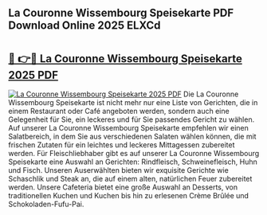 ## La Couronne Wissembourg Speisekarte PDF Download Online 2025 ELXCd

# <h2><a href="http://gc8ugc.nevu.top/?p=La+Couronne+Wissembourg+Speisekarte">🔗 👉🔴 La Couronne Wissembourg Speisekarte 2025 PDF</a></h2>

[![La Couronne Wissembourg Speisekarte 2025 PDF](https://i.imgur.com/dBaPXMq.png)](http://gc8ugc.nevu.top/?p=La+Couronne+Wissembourg+Speisekarte)
Die La Couronne Wissembourg Speisekarte ist nicht mehr nur eine Liste von Gerichten, die in einem Restaurant oder Café angeboten werden, sondern auch eine Gelegenheit für Sie, ein leckeres und für Sie passendes Gericht zu wählen. Auf unserer La Couronne Wissembourg Speisekarte empfehlen wir einen Salatbereich, in dem Sie aus verschiedenen Salaten wählen können, die mit frischen Zutaten für ein leichtes und leckeres Mittagessen zubereitet werden. Für Fleischliebhaber gibt es auf unserer La Couronne Wissembourg Speisekarte eine Auswahl an Gerichten: Rindfleisch, Schweinefleisch, Huhn und Fisch. Unseren Auserwählten bieten wir exquisite Gerichte wie Schaschlik und Steak an, die auf einem alten, natürlichen Feuer zubereitet werden. Unsere Cafeteria bietet eine große Auswahl an Desserts, von traditionellen Kuchen und Kuchen bis hin zu erlesenen Crème Brûlée und Schokoladen-Fufu-Pai.
